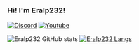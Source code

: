 ### Hi! I'm Eralp232!

[![Discord](https://img.shields.io/badge/Discord-7289DA?style=for-the-badge&logo=discord&logoColor=white
)](https://discord.com/users/659044861256925185)
[![Youtube](https://img.shields.io/badge/YouTube-FF0000?style=for-the-badge&logo=youtube&logoColor=white)](https://www.youtube.com/channel/UCF1zIInZL1wLfegXgBF66Sg)


![Eralp232 GitHub stats](https://github-readme-stats.vercel.app/api?username=Eralp232&show_icons=true&theme=tokyonight)
[![Eralp232 Langs](https://github-readme-stats.vercel.app/api/top-langs/?username=Eralp232&layout=compact&theme=tokyonight)](https://github.com/anuraghazra/github-readme-stats)




<!--
**Eralp232/Eralp232** is a ✨ _special_ ✨ repository because its `README.md` (this file) appears on your GitHub profile.

Here are some ideas to get you started:

- 🔭 I’m currently working on ...
- 🌱 I’m currently learning ...
- 👯 I’m looking to collaborate on ...
- 🤔 I’m looking for help with ...
- 💬 Ask me about ...
- 📫 How to reach me: ...
- 😄 Pronouns: ...
- ⚡ Fun fact: ...
-->
